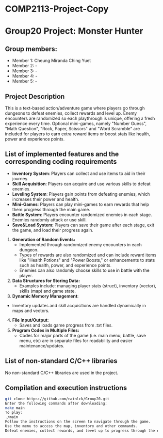 # COMP2113-Project-Copy
# Group20 Project: Monster Hunter
## Group members: 
- Member 1: Cheung Miranda Ching Yuet
- Member 2: -
- Member 3: -
- Member 4: -
- Member 5: -
## Project Description
This is a text-based action/adventure game where players go through dungeons to defeat enemies, collect rewards and level up. Enemy encounters are randomized so each playthrough is unique, offering a fresh experience every time. Optional mini-games, namely "Number Guess", "Math Question", "Rock, Paper, Scissors" and "Word Scramble" are included for players to earn extra reward items or boost stats like health, power and experience points. 
## List of implemented features and the corresponding coding requirements
- **Inventory System**: Players can collect and use items to aid in their journey.
- **Skill Acquisition**: Players can acquire and use various skills to defeat  enemies.
- **Leveling System**: Players gain points from defeating enemies, which increases their power and health.
- **Mini-Games**: Players can play mini-games to earn rewards that help them progress through the main game.
- **Battle System**: Players encounter randomized enemies in each stage. Enemies randomly attack or use skill.
- **Save&Load System**: Players can save their game after each stage, exit the game, and load their progress again.

1. **Generation of Random Events:**
   - Implemented through randomized enemy encounters in each dungeon.
   - Types of rewards are also randomized and can include reward items like "Health Potions" and "Power Boosts," or enhancements to stats such as health, power, and experience points.
   - Enemies can also randomly choose skills to use in battle with the player.
2. **Data Structures for Storing Data:**
   - Examples include: managing player stats (struct), inventory (vector), skills (map) and game state.
3.  **Dynamic Memory Management:**
   - Inventory updates and skill acquisitions are handled dynamically in maps and vectors. 
4. **File Input/Output:**
   - Saves and loads game progress from .txt files.
5. **Program Codes in Multiple Files:**
   - Codes for major parts of the game (i.e. main menu, battle, save menu, etc) are in separate files for readability and easier maintenance/updates.

## List of non-standard C/C++ libraries
No non-standard C/C++ libraries are used in the project.

## Compilation and execution instructions
```bash
git clone https://github.com/rainlck/Group20.git
Enter the following commands after downloading:
make main
To play: 
./main
Follow the instructions on the screen to navigate through the game.
Use the menu to access the map, inventory and other commands.
Defeat enemies, collect rewards, and level up to progress through the dungeons.
